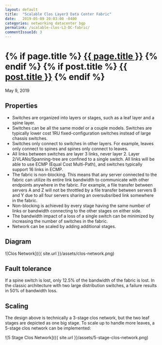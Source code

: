 ```yaml
---
layout: default
title:  "Scalable Clos Layer3 Data Center Fabric"
date:   2019-05-09 20:03:00 -0400
categories: networking datacenter bgp
permalink: /scalable-clos-L3-DC-fabric/
commentIssueId: 3
---
```


<h1 class="entry-title">
{% if page.title %}
    <a href="{{ root_url }}{{ page.url }}">{{ page.title }}</a>
{% endif %}
{% if post.title %}
    <a href="{{ root_url }}{{ post.url }}">{{ post.title }}</a>
{% endif %}
</h1>

May 9, 2019

## Properties
* Switches are organized into layers or stages, such as a leaf layer and a spine layer.
* Switches can be all the same model or a couple models.  Switches are typically lower cost 1RU fixed-configuration switches instead of large chassis switches.
* Switches only connect to switches in other layers.  For example, leaves only connect to spines and spines only connect to leaves.
* All links between switches are layer 3 links, never layer 2.  Layer 2/VLANs/Spanning-tree are confined to a single switch. All links will be able to use ECMP (Equal Cost Multi-Path), and switches typically support 16 links in ECMP.
* The fabric is non-blocking.  This means that any server connected to the fabric can utilize its entire link bandwidth to communicate with other endpoints anywhere in the fabric.  For example, a file transfer between servers A and Z will not be throttled by a file transfer between servers B and Y due to all four servers sharing an oversubsribed link somewhere in the fabric.
* Non-blocking is achieved by every stage having the same number of links or bandwidth connecting to the other stages on either side.
* The bandwidth impact of a loss of a single switch can be minimized by increasing the number of switches in the fabric.
* Network can be scaled by adding additional stages.


## Diagram

![Clos Network]({{ site.url }}/assets/clos-network.png)


## Fault tolerance

If a spine switch is lost, only 12.5% of the bandwidth of the fabric is lost.  In the classic architecture with two large distribution switches, a failure results in 50% of bandwidth loss.

## Scaling

The design above is technically a 3-stage clos network, but the two leaf stages are depicted as one big stage.  To scale up to handle more leaves, a 5-stage clos network can be implemented:


![5 Stage Clos Network]({{ site.url }}/assets/5-stage-clos-network.png)